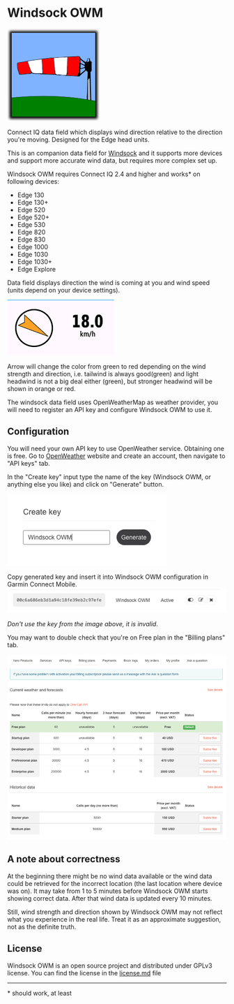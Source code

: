 # Windsock OWM

![](img/windsock.png) 

Connect IQ data field which displays wind direction relative to the direction you're moving. Designed for the Edge head units.

This is an companion data field for [Windsock](https://github.com/uaraven/windsock) and it supports more devices and support more accurate wind data, but 
requires more complex set up.

Windsock OWM requires Connect IQ 2.4 and higher and works* on following devices:
 
  - Edge 130
  - Edge 130+
  - Edge 520
  - Edge 520+
  - Edge 530
  - Edge 820
  - Edge 830
  - Edge 1000
  - Edge 1030
  - Edge 1030+
  - Edge Explore

Data field displays direction the wind is coming at you and wind speed (units depend on your device settings).

![](img/data_field.png)

Arrow will change the color from green to red depending on the wind strength and direction, i.e. tailwind is always good(green) and light headwind is not a big deal either (green), but stronger headwind will be shown in orange or red.

The windsock data field uses OpenWeatherMap as weather provider, you will need to register an API key and configure Windsock OWM to use it.

## Configuration

You will need your own API key to use OpenWeather service. Obtaining one is free. Go to [OpenWeather](https://home.openweathermap.org/api_keys) website and create an account,
then navigate to "API keys" tab.

In the "Create key" input type the name of the key (Windsock OWM, or anything else you like) and click on "Generate" button.

![](img/owm_create_key.png)

Copy generated key and insert it into Windsock OWM configuration in Garmin Connect Mobile.
![](img/owm_generated_key.png)

_Don't use the key from the image above, it is invalid_.

You may want to double check that you're on Free plan in the "Billing plans" tab.

![](img/owm_billing_plans.png)

## A note about correctness

At the beginning there might be no wind data available or the wind data could be retrieved for the incorrect location (the last location where device was on). It may take from 1 to 5 minutes before Windsock OWM starts showing correct data. After that wind data is updated every 10 minutes.

Still, wind strength and direction shown by Windsock OWM may not reflect what you experience in the real life. Treat it as an approximate suggestion, not as the definite truth.

## License

Windsock OWM is an open source project and distributed under GPLv3 license. You can find the license in the [license.md](license.md) file

-----
\* should work, at least
